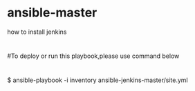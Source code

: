 # ansible-master
how to install jenkins
#
#
#To deploy or run this playbook,please use command below
#
$ ansible-playbook -i inventory ansible-jenkins-master/site.yml 
